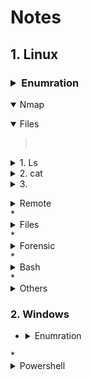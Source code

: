 # Notes
## 1. Linux
### <details> <summary> Enumration</summary><blockquote>
<details open> <summary> Nmap </summary><blockquote>
   
   </blockquote></details>
<details open> <summary> Files</summary><blockquote>
   <br>
   
   </blockquote></details>
<details> <summary>1. Ls</summary><blockquote>
<br>-a : show all file including hidden file.
<br>-l : use a long listing format
<br>-R : list subdirectories recursively
<br>-S : sort by file size, largest first
<br>-Z : print any security context of each file
</blockquote></details>
<details> <summary>2. cat</summary><blockquote>
    ` cat $file`
   </blockquote></details>
<details> <summary>3. <blockquote>


</blockquote></details>
</blockquote></details>

<details> <summary> Remote</summary>
</details>
  * <details> <summary> Files</summary>
</details>
  * <details> <summary> Forensic</summary>
</details>
  * <details> <summary> Bash</summary>
</details>
  * <details> <summary> Others</summary>
</details>

### 2. Windows

* <details > <summary> Enumration</summary>
</details>
* <details> <summary> Powershell</summary>
<details>
* <details> <summary> Others</summary>
</details>
